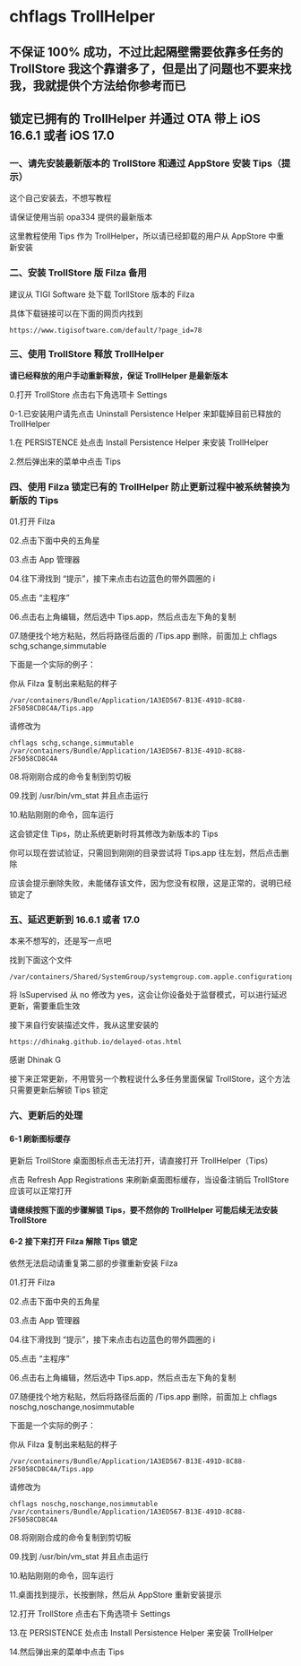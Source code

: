 # chflags TrollHelper
## 不保证 100% 成功，不过比起隔壁需要依靠多任务的 TrollStore 我这个靠谱多了，但是出了问题也不要来找我，我就提供个方法给你参考而已
## 锁定已拥有的 TrollHelper 并通过 OTA 带上 iOS 16.6.1 或者 iOS 17.0
### 一、请先安装最新版本的 TrollStore 和通过 AppStore 安装 Tips（提示）

这个自己安装去，不想写教程

请保证使用当前 opa334 提供的最新版本

这里教程使用 Tips 作为 TrollHelper，所以请已经卸载的用户从 AppStore 中重新安装
### 二、安装 TrollStore 版 Filza 备用

建议从 TIGI Software 处下载 TorllStore 版本的 Filza

具体下载链接可以在下面的网页内找到

	https://www.tigisoftware.com/default/?page_id=78
### 三、使用 TrollStore 释放 TrollHelper

**请已经释放的用户手动重新释放，保证 TrollHelper 是最新版本**

0.打开 TrollStore 点击右下角选项卡 Settings

0-1.已安装用户请先点击 Uninstall Persistence Helper 来卸载掉目前已释放的 TrollHelper

1.在 PERSISTENCE 处点击 Install Persistence Helper 来安装 TrollHelper

2.然后弹出来的菜单中点击 Tips
### 四、使用 Filza 锁定已有的 TrollHelper 防止更新过程中被系统替换为新版的 Tips

01.打开 Filza

02.点击下面中央的五角星

03.点击 App 管理器

04.往下滑找到 “提示”，接下来点击右边蓝色的带外圆圈的 i

05.点击 “主程序”

06.点击右上角编辑，然后选中 Tips.app，然后点击左下角的复制

07.随便找个地方粘贴，然后将路径后面的 /Tips.app 删除，前面加上 chflags schg,schange,simmutable 

下面是一个实际的例子：

你从 Filza 复制出来粘贴的样子

	/var/containers/Bundle/Application/1A3ED567-B13E-491D-8C88-2F5058CD8C4A/Tips.app

请修改为

	chflags schg,schange,simmutable /var/containers/Bundle/Application/1A3ED567-B13E-491D-8C88-2F5058CD8C4A

08.将刚刚合成的命令复制到剪切板

09.找到 /usr/bin/vm_stat 并且点击运行

10.粘贴刚刚的命令，回车运行

这会锁定住 Tips，防止系统更新时将其修改为新版本的 Tips

你可以现在尝试验证，只需回到刚刚的目录尝试将 Tips.app 往左划，然后点击删除

应该会提示删除失败，未能储存该文件，因为您没有权限，这是正常的，说明已经锁定了
### 五、延迟更新到 16.6.1 或者 17.0

本来不想写的，还是写一点吧

找到下面这个文件

	/var/containers/Shared/SystemGroup/systemgroup.com.apple.configurationprofiles/Library/ConfigurationProfiles/CloudConfigurationDetails.plist

将 IsSupervised 从 no 修改为 yes，这会让你设备处于监督模式，可以进行延迟更新，需要重启生效

接下来自行安装描述文件，我从这里安装的

	https://dhinakg.github.io/delayed-otas.html

感谢 Dhinak G

接下来正常更新，不用管另一个教程说什么多任务里面保留 TrollStore，这个方法只需要更新后解锁 Tips 锁定
### 六、更新后的处理
#### 6-1 刷新图标缓存

更新后 TrollStore 桌面图标点击无法打开，请直接打开 TrollHelper（Tips）

点击 Refresh App Registrations 来刷新桌面图标缓存，当设备注销后 TrollStore 应该可以正常打开

**请继续按照下面的步骤解锁 Tips，要不然你的 TrollHelper 可能后续无法安装 TrollStore**
#### 6-2 接下来打开 Filza 解除 Tips 锁定

依然无法启动请重复第二部的步骤重新安装 Filza

01.打开 Filza

02.点击下面中央的五角星

03.点击 App 管理器

04.往下滑找到 “提示”，接下来点击右边蓝色的带外圆圈的 i

05.点击 “主程序”

06.点击右上角编辑，然后选中 Tips.app，然后点击左下角的复制

07.随便找个地方粘贴，然后将路径后面的 /Tips.app 删除，前面加上 chflags noschg,noschange,nosimmutable 

下面是一个实际的例子：

你从 Filza 复制出来粘贴的样子

	/var/containers/Bundle/Application/1A3ED567-B13E-491D-8C88-2F5058CD8C4A/Tips.app

请修改为

	chflags noschg,noschange,nosimmutable /var/containers/Bundle/Application/1A3ED567-B13E-491D-8C88-2F5058CD8C4A

08.将刚刚合成的命令复制到剪切板

09.找到 /usr/bin/vm_stat 并且点击运行

10.粘贴刚刚的命令，回车运行

11.桌面找到提示，长按删除，然后从 AppStore 重新安装提示

12.打开 TrollStore 点击右下角选项卡 Settings

13.在 PERSISTENCE 处点击 Install Persistence Helper 来安装 TrollHelper

14.然后弹出来的菜单中点击 Tips
